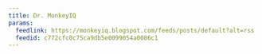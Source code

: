 ```yaml
---
title: Dr. MonkeyIQ
params:
  feedlink: https://monkeyiq.blogspot.com/feeds/posts/default?alt=rss
  feedid: c772cfc0c75ca9db5e0099054a0086c1
---
```


